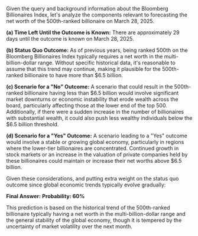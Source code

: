 Given the query and background information about the Bloomberg Billionaires Index, let's analyze the components relevant to forecasting the net worth of the 500th-ranked billionaire on March 28, 2025.

**(a) Time Left Until the Outcome is Known:**
There are approximately 29 days until the outcome is known on March 28, 2025.

**(b) Status Quo Outcome:**
As of previous years, being ranked 500th on the Bloomberg Billionaires Index typically requires a net worth in the multi-billion-dollar range. Without specific historical data, it's reasonable to assume that this trend may continue, making it plausible for the 500th-ranked billionaire to have more than $6.5 billion.

**(c) Scenario for a "No" Outcome:**
A scenario that could result in the 500th-ranked billionaire having less than $6.5 billion would involve significant market downturns or economic instability that erode wealth across the board, particularly affecting those at the lower end of the top 500. Additionally, if there were a sudden increase in the number of billionaires with substantial wealth, it could also push less wealthy individuals below the $6.5 billion threshold.

**(d) Scenario for a "Yes" Outcome:**
A scenario leading to a "Yes" outcome would involve a stable or growing global economy, particularly in regions where the lower-tier billionaires are concentrated. Continued growth in stock markets or an increase in the valuation of private companies held by these billionaires could maintain or increase their net worths above $6.5 billion.

Given these considerations, and putting extra weight on the status quo outcome since global economic trends typically evolve gradually:

**Final Answer:**
**Probability: 60%**

This prediction is based on the historical trend of the 500th-ranked billionaire typically having a net worth in the multi-billion-dollar range and the general stability of the global economy, though it is tempered by the uncertainty of market volatility over the next month.
